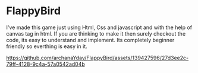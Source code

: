 # FlappyBird
I've made this game just using Html, Css and javascript and with the help of canvas tag in html. If you are thinking to make it then surely checkout the code, its easy to understand and implement. Its completely beginner friendly so everthing is easy in it.




https://github.com/archanaYdav/FlappyBird/assets/139427596/27d3ee2c-79ff-4128-9c4a-57a0542ad04b



